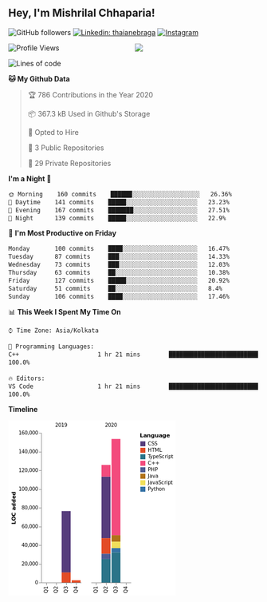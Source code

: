 <h2>Hey, I'm Mishrilal Chhaparia!</h2>

<!-- ![Mishrilal's github stats](https://github-readme-stats.vercel.app/api?username=mishrilal&theme=blue-green&show_icons=true&count_private=true) -->
![GitHub followers](https://img.shields.io/github/followers/mishrilal?color=181717&label=Follow%20%40mishrilal&logo=Github&style=for-the-badge)
[![Linkedin: thaianebraga](https://img.shields.io/badge/linkedin-%230077B5.svg?&style=for-the-badge&logo=linkedin&logoColor=white&link=https://www.linkedin.com/in/mishrilal-chhaparia-074969192/)](https://www.linkedin.com/in/mishrilal-chhaparia-074969192/)
[![Instagram](https://img.shields.io/badge/instagram-%23E4405F.svg?&style=for-the-badge&logo=instagram&logoColor=white&link=https://www.instagram.com/am_mishri/)](https://www.instagram.com/am_mishri/)


<img align='right' src="https://avatars1.githubusercontent.com/u/53535840?s=400&u=ccbf62c3091d7277d104d3666e4598207f27c197&v=4" width="250">

<!--START_SECTION:waka-->
![Profile Views](http://img.shields.io/badge/Profile%20Views-7-blue)

![Lines of code](https://img.shields.io/badge/From%20Hello%20World%20I%27ve%20Written-339316%20lines%20of%20code-blue)

**🐱 My Github Data** 

> 🏆 786 Contributions in the Year 2020
 > 
> 📦 367.3 kB Used in Github's Storage 
 > 
> 💼 Opted to Hire
 > 
> 📜 3 Public Repositories
 > 
> 🔑 29 Private Repositories 

**I'm a Night 🦉** 

```text
🌞 Morning    160 commits    ██████░░░░░░░░░░░░░░░░░░░   26.36% 
🌆 Daytime    141 commits    █████░░░░░░░░░░░░░░░░░░░░   23.23% 
🌃 Evening    167 commits    ███████░░░░░░░░░░░░░░░░░░   27.51% 
🌙 Night      139 commits    █████░░░░░░░░░░░░░░░░░░░░   22.9%

```
📅 **I'm Most Productive on Friday** 

```text
Monday       100 commits    ████░░░░░░░░░░░░░░░░░░░░░   16.47% 
Tuesday      87 commits     ███░░░░░░░░░░░░░░░░░░░░░░   14.33% 
Wednesday    73 commits     ███░░░░░░░░░░░░░░░░░░░░░░   12.03% 
Thursday     63 commits     ██░░░░░░░░░░░░░░░░░░░░░░░   10.38% 
Friday       127 commits    █████░░░░░░░░░░░░░░░░░░░░   20.92% 
Saturday     51 commits     ██░░░░░░░░░░░░░░░░░░░░░░░   8.4% 
Sunday       106 commits    ████░░░░░░░░░░░░░░░░░░░░░   17.46%

```


📊 **This Week I Spent My Time On** 

```text
⌚︎ Time Zone: Asia/Kolkata

💬 Programming Languages: 
C++                      1 hr 21 mins        █████████████████████████   100.0%

🔥 Editors: 
VS Code                  1 hr 21 mins        █████████████████████████   100.0%

```

**Timeline**

![Chart not found](https://github.com/mishrilal/mishrilal/blob/master/charts/bar_graph.png) 


<!--END_SECTION:waka-->
